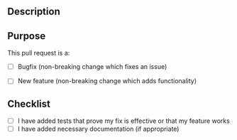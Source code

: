 ## Description

<!-- If your pull request solves an issue, please reference it here -->

## Purpose
This pull request is a:

- [ ] Bugfix (non-breaking change which fixes an issue)
- [ ] New feature (non-breaking change which adds functionality)


## Checklist

<!-- Put an `x` in the boxes that apply. You can also fill these out after creating the PR. If you're unsure about any of them, don't hesitate to ask. We're here to help! This is simply a reminder of what we are going to look for before merging your code. -->

- [ ] I have added tests that prove my fix is effective or that my feature works
- [ ] I have added necessary documentation (if appropriate)
